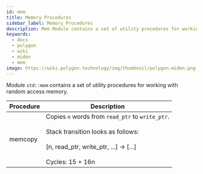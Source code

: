 ```yaml
---
id: mem
title: Memory Procedures
sidebar_label: Memory Procedures
description: Mem Module contains a set of utility procedures for working with random access memory.
keywords:
  - docs
  - polygon
  - wiki
  - miden
  - mem
image: https://wiki.polygon.technology/img/thumbnail/polygon-miden.png
---
```


Module `std::mem` contains a set of utility procedures for working with random access memory.

| Procedure | Description |
| ----------- | ------------- |
| memcopy | Copies `n` words from `read_ptr` to `write_ptr`.<br /><br />Stack transition looks as follows:<br /><br />[n, read_ptr, write_ptr, ...] -> [...]<br /><br />Cycles: 15 + 16n |
